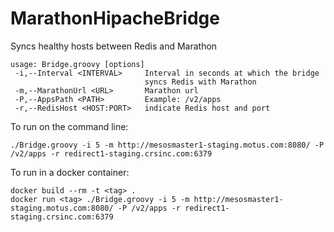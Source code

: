 # MarathonHipacheBridge

Syncs healthy hosts between Redis and Marathon
```
usage: Bridge.groovy [options]
 -i,--Interval <INTERVAL>     Interval in seconds at which the bridge
                              syncs Redis with Marathon
 -m,--MarathonUrl <URL>       Marathon url
 -P,--AppsPath <PATH>         Example: /v2/apps
 -r,--RedisHost <HOST:PORT>   indicate Redis host and port
```

To run on the command line:
```
./Bridge.groovy -i 5 -m http://mesosmaster1-staging.motus.com:8080/ -P /v2/apps -r redirect1-staging.crsinc.com:6379
```

To run in a docker container:
```
docker build --rm -t <tag> .
docker run <tag> ./Bridge.groovy -i 5 -m http://mesosmaster1-staging.motus.com:8080/ -P /v2/apps -r redirect1-staging.crsinc.com:6379
```